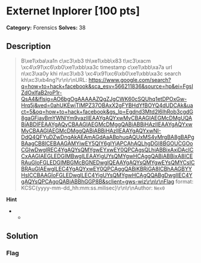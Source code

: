 # Externet Inplorer [100 pts]

**Category:** Forensics
**Solves:** 38

## Description
>B\xe1\xba\xa1n c\xc3\xb3 th\xe1\xbb\x83 t\xc3\xacm \xc4\x91\xc6\xb0\xe1\xbb\xa3c timestamp c\xe1\xbb\xa7a url n\xc3\xa0y khi n\xc3\xb3 \xc4\x91\xc6\xb0\xe1\xbb\xa3c search kh\xc3\xb4ng?\r\n\r\nURL: https://www.google.com/search?q=how+to+hack+facebook&sca_esv=566211836&source=hp&ei=FgsIZdOxIfaB2roP1r-QsA4&iflsig=AO6bgOgAAAAAZQgZJgCWK60cSQUhq1etDPOxGw-Hrq5j&ved=0ahUKEwjTlMPZ37OBAxX2gFYBHdYfBOYQ4dUDCAk&uact=5&oq=how+to+hack+facebook&gs_lp=Egdnd3Mtd2l6IhRob3cgdG8gaGFjayBmYWNlYm9vazIIEAAYgAQYxwMyCBAAGIAEGMcDMgUQABiABDIFEAAYgAQyCBAAGIAEGMcDMggQABiABBjHAzIIEAAYgAQYxwMyCBAAGIAEGMcDMggQABiABBjHAzIIEAAYgAQYxwNI-DdQ4QFYuDZwDngAkAEAmAGdAaABphuqAQUxMS4yMrgBA8gBAPgBAagCB8ICEBAAGAMYjwEY5QIY6gIYjAPCAhAQLhgDGI8BGOUCGOoCGIwDwgIREC4YgAQYsQMYgwEYxwEY0QPCAgsQLhiABBixAxiDAcICCxAAGIAEGLEDGIMBwgILEAAYigUYsQMYgwHCAggQABiABBixA8ICERAuGIoFGLEDGIMBGMcBGNEDwgIQEAAYgAQYsQMYgwEYsQMYCsICBRAuGIAEwgILEC4YgAQYxwEY0QPCAggQABiKBRiGA8ICBhAAGBYYHsICCBAAGIoFGLEDwgILEC4YigUYsQMYgwHCAgQQABgDwgIIEC4YgAQYsQPCAgoQABiABBhGGP8B&sclient=gws-wiz\r\n\r\nFlag format: KCSC{yyyy-mm-dd_hh:mm:ss.milisec}\r\n\r\nAuthor: `Nex0`

**Hint**
* -

## Solution

### Flag

